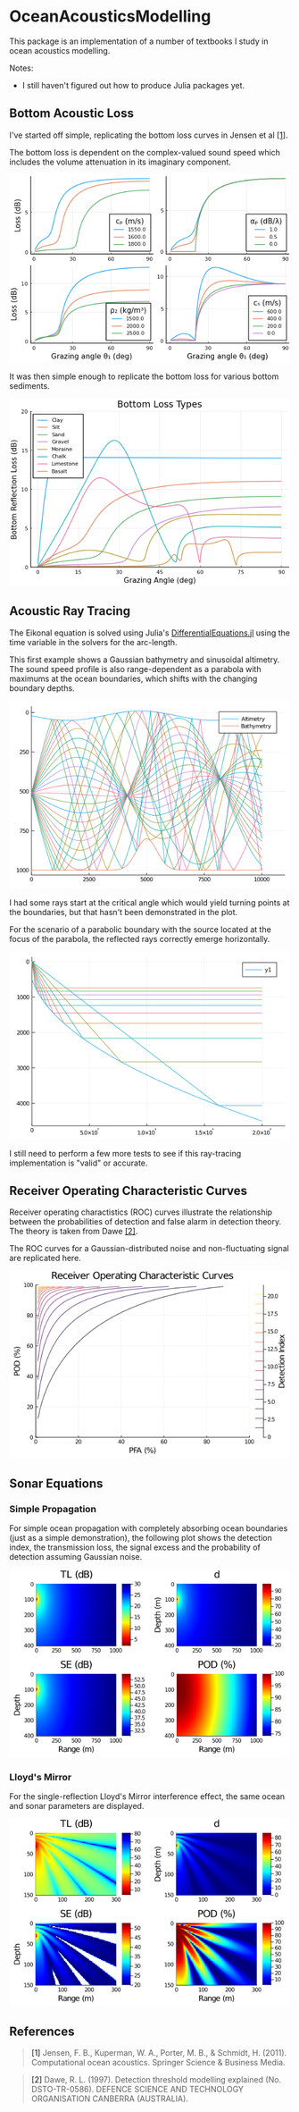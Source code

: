 # OceanAcousticsModelling
This package is an implementation of a number of textbooks I study in ocean acoustics modelling.

Notes:
* I still haven't figured out how to produce Julia packages yet.

## Bottom Acoustic Loss
I've started off simple, replicating the bottom loss curves in Jensen et al [[1]](#JensenEtAl).

The bottom loss is dependent on the complex-valued sound speed which includes the volume attenuation in its imaginary component.

![](img/BottomLoss_Parameters.png)

It was then simple enough to replicate the bottom loss for various bottom sediments.

![](img/BottomLoss_Types.png)

## Acoustic Ray Tracing
The Eikonal equation is solved using Julia's [DifferentialEquations.jl](https://github.com/SciML/DifferentialEquations.jl) using the time variable in the solvers for the arc-length.

This first example shows a Gaussian bathymetry and sinusoidal altimetry. The sound speed profile is also range-dependent as a parabola with maximums at the ocean boundaries, which shifts with the changing boundary depths.

![](img/RayTrace_FirstExample.png)

I had some rays start at the critical angle which would yield turning points at the boundaries, but that hasn't been demonstrated in the plot.

For the scenario of a parabolic boundary with the source located at the focus of the parabola, the reflected rays correctly emerge horizontally.

![](img/RayTrace_ParabolicBoundary.png)

I still need to perform a few more tests to see if this ray-tracing implementation is "valid" or accurate.

## Receiver Operating Characteristic Curves
Receiver operating charactistics (ROC) curves illustrate the relationship between the probabilities of detection and false alarm in detection theory. The theory is taken from Dawe [[2]](#Dawe).

The ROC curves for a Gaussian-distributed noise and non-fluctuating signal are replicated here.

![](img/DetectionIndex_Gaussian.png)

## Sonar Equations
### Simple Propagation
For simple ocean propagation with completely absorbing ocean boundaries (just as a simple demonstration), the following plot shows the detection index, the transmission loss, the signal excess and the probability of detection assuming Gaussian noise.

![](img/SonarEqs_SimplePropagation.png)

### Lloyd's Mirror
For the single-reflection Lloyd's Mirror interference effect, the same ocean and sonar parameters are displayed.

![](img/SonarEqs_LloydsMirror.png)

## References
> <a name="JensenEtAl">[1]</a> Jensen, F. B., Kuperman, W. A., Porter, M. B., & Schmidt, H. (2011). Computational ocean acoustics. Springer Science & Business Media.

> <a name="Dawe">[2]</a> Dawe, R. L. (1997). Detection threshold modelling explained (No. DSTO-TR-0586). DEFENCE SCIENCE AND TECHNOLOGY ORGANISATION CANBERRA (AUSTRALIA).